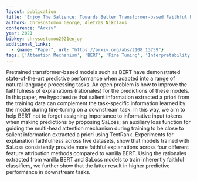 ```yaml
---
layout: publication
title: 'Enjoy The Salience: Towards Better Transformer-based Faithful Explanations With Word Salience'
authors: Chrysostomou George, Aletras Nikolaos
conference: "Arxiv"
year: 2021
bibkey: chrysostomou2021enjoy
additional_links:
  - {name: "Paper", url: "https://arxiv.org/abs/2108.13759"}
tags: ['Attention Mechanism', 'BERT', 'Fine Tuning', 'Interpretability And Explainability', 'Model Architecture', 'Pretraining Methods', 'Training Techniques', 'Transformer']
---
```

Pretrained transformer-based models such as BERT have demonstrated
state-of-the-art predictive performance when adapted into a range of natural
language processing tasks. An open problem is how to improve the faithfulness
of explanations (rationales) for the predictions of these models. In this
paper, we hypothesize that salient information extracted a priori from the
training data can complement the task-specific information learned by the model
during fine-tuning on a downstream task. In this way, we aim to help BERT not
to forget assigning importance to informative input tokens when making
predictions by proposing SaLoss; an auxiliary loss function for guiding the
multi-head attention mechanism during training to be close to salient
information extracted a priori using TextRank. Experiments for explanation
faithfulness across five datasets, show that models trained with SaLoss
consistently provide more faithful explanations across four different feature
attribution methods compared to vanilla BERT. Using the rationales extracted
from vanilla BERT and SaLoss models to train inherently faithful classifiers,
we further show that the latter result in higher predictive performance in
downstream tasks.
